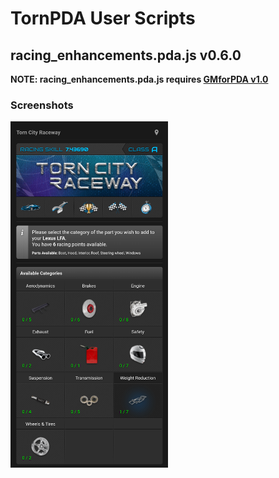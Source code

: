 <h1>TornPDA User Scripts</h1>

<h2>racing_enhancements.pda.js v0.6.0</h2>

<b>NOTE: racing_enhancements.pda.js requires [GMforPDA v1.0](https://github.com/Manuito83/torn-pda/raw/master/userscripts/GMforPDA.user.js)</b>

<h3>Screenshots</h3>
<picture>
  <img alt="parts" src=".github/images/parts.png" width="50%" />
</picture>



